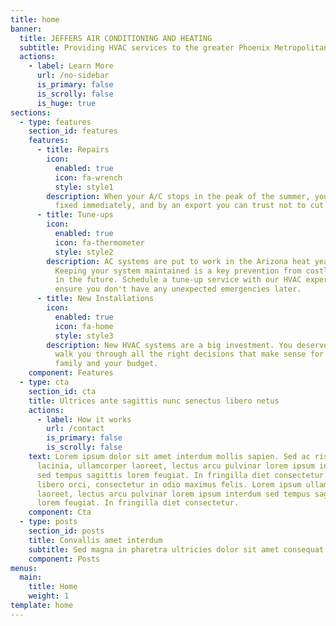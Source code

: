 ```yaml
---
title: home
banner:
  title: JEFFERS AIR CONDITIONING AND HEATING
  subtitle: Providing HVAC services to the greater Phoenix Metropolitan area.
  actions:
    - label: Learn More
      url: /no-sidebar
      is_primary: false
      is_scrolly: false
      is_huge: true
sections:
  - type: features
    section_id: features
    features:
      - title: Repairs
        icon:
          enabled: true
          icon: fa-wrench
          style: style1
        description: When your A/C stops in the peak of the summer, you need your system
          fixed immediately, and by an export you can trust not to cut corners.
      - title: Tune-ups
        icon:
          enabled: true
          icon: fa-thermometer
          style: style2
        description: AC systems are put to work in the Arizona heat year after year.
          Keeping your system maintained is a key prevention from costly repairs
          in the future. Schedule a tune-up service with our HVAC experts to
          ensure you don't have any unexpected emergencies later.
      - title: New Installations
        icon:
          enabled: true
          icon: fa-home
          style: style3
        description: New HVAC systems are a big investment. You deserve a pro that can
          walk you through all the right decisions that make sense for your
          family and your budget.
    component: Features
  - type: cta
    section_id: cta
    title: Ultrices ante sagittis nunc senectus libero netus
    actions:
      - label: How it works
        url: /contact
        is_primary: false
        is_scrolly: false
    text: Lorem ipsum dolor sit amet interdum mollis sapien. Sed ac risus. Phasellus
      lacinia, ullamcorper laoreet, lectus arcu pulvinar lorem ipsum interdum
      sed tempus sagittis lorem feugiat. In fringilla diet consectetur. Morbi
      libero orci, consectetur in odio maximus felis. Lorem ipsum ullamcorper
      laoreet, lectus arcu pulvinar lorem ipsum interdum sed tempus sagittis
      lorem feugiat. In fringilla diet consectetur.
    component: Cta
  - type: posts
    section_id: posts
    title: Convallis amet interdum
    subtitle: Sed magna in pharetra ultricies dolor sit amet consequat adipiscing lorem.
    component: Posts
menus:
  main:
    title: Home
    weight: 1
template: home
---
```

